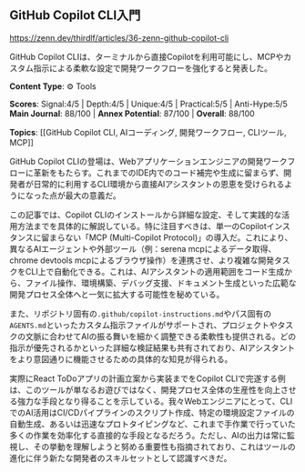 ## GitHub Copilot CLI入門

https://zenn.dev/thirdlf/articles/36-zenn-github-copilot-cli

GitHub Copilot CLIは、ターミナルから直接Copilotを利用可能にし、MCPやカスタム指示による柔軟な設定で開発ワークフローを強化すると発表した。

**Content Type**: ⚙️ Tools

**Scores**: Signal:4/5 | Depth:4/5 | Unique:4/5 | Practical:5/5 | Anti-Hype:5/5
**Main Journal**: 88/100 | **Annex Potential**: 87/100 | **Overall**: 88/100

**Topics**: [[GitHub Copilot CLI, AIコーディング, 開発ワークフロー, CLIツール, MCP]]

GitHub Copilot CLIの登場は、Webアプリケーションエンジニアの開発ワークフローに革新をもたらす。これまでのIDE内でのコード補完や生成に留まらず、開発者が日常的に利用するCLI環境から直接AIアシスタントの恩恵を受けられるようになった点が最大の意義だ。

この記事では、Copilot CLIのインストールから詳細な設定、そして実践的な活用方法までを具体的に解説している。特に注目すべきは、単一のCopilotインスタンスに留まらない「MCP (Multi-Copilot Protocol)」の導入だ。これにより、異なるAIエージェントや外部ツール（例：serena mcpによるデータ取得、chrome devtools mcpによるブラウザ操作）を連携させ、より複雑な開発タスクをCLI上で自動化できる。これは、AIアシスタントの適用範囲をコード生成から、ファイル操作、環境構築、デバッグ支援、ドキュメント生成といった広範な開発プロセス全体へと一気に拡大する可能性を秘めている。

また、リポジトリ固有の`.github/copilot-instructions.md`やパス固有の`AGENTS.md`といったカスタム指示ファイルがサポートされ、プロジェクトやタスクの文脈に合わせてAIの振る舞いを細かく調整できる柔軟性も提供される。どの指示が優先されるかといった詳細な検証結果も共有されており、AIアシスタントをより意図通りに機能させるための具体的な知見が得られる。

実際にReact ToDoアプリの計画立案から実装までをCopilot CLIで完遂する例は、このツールが単なるお遊びではなく、開発プロセス全体の生産性を向上させる強力な手段となり得ることを示している。我々Webエンジニアにとって、CLIでのAI活用はCI/CDパイプラインのスクリプト作成、特定の環境設定ファイルの自動生成、あるいは迅速なプロトタイピングなど、これまで手作業で行っていた多くの作業を効率化する直接的な手段となるだろう。ただし、AIの出力は常に監視し、その挙動を理解しようと努める重要性も指摘されており、これはツールの進化に伴う新たな開発者のスキルセットとして認識すべきだ。